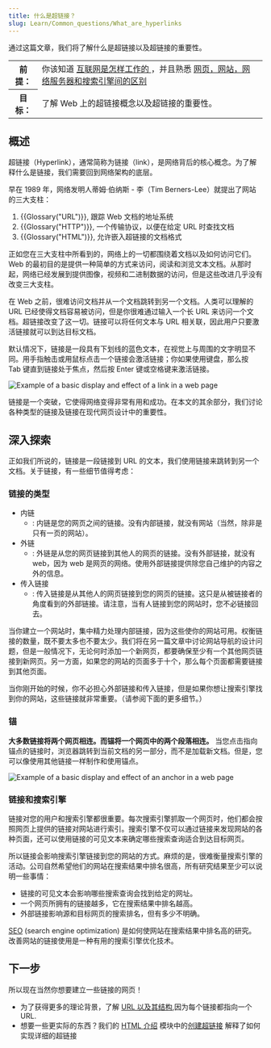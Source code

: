 ```yaml
---
title: 什么是超链接？
slug: Learn/Common_questions/What_are_hyperlinks
---
```

通过这篇文章，我们将了解什么是超链接以及超链接的重要性。

<table class="learn-box standard-table">
  <tbody>
    <tr>
      <th scope="row">前提：</th>
      <td>
        你该知道
        <a href="/zh-CN/docs/learn/How_the_Internet_works"
          >互联网是怎样工作的 </a
        >，并且熟悉
        <a
          href="/zh-CN/docs/learn/常见问题/网页，网站，网页服务器和搜索引擎的区别是什么？"
          >网页，网站，网络服务器和搜索引擎间的区别</a
        >
      </td>
    </tr>
    <tr>
      <th scope="row">目标：</th>
      <td>了解 Web 上的超链接概念以及超链接的重要性。</td>
      <td></td>
    </tr>
  </tbody>
</table>

## 概述

超链接（Hyperlink），通常简称为链接（link），是网络背后的核心概念。为了解释什么是链接，我们需要回到网络架构的底层。

早在 1989 年，网络发明人蒂姆·伯纳斯 - 李（Tim Berners-Lee）就提出了网站的三大支柱：

1. {{Glossary("URL")}}, 跟踪 Web 文档的地址系统
2. {{Glossary("HTTP")}}, 一个传输协议，以便在给定 URL 时查找文档
3. {{Glossary("HTML")}}, 允许嵌入超链接的文档格式

正如您在三大支柱中所看到的，网络上的一切都围绕着文档以及如何访问它们。Web 的最初目的是提供一种简单的方式来访问，阅读和浏览文本文档。从那时起，网络已经发展到提供图像，视频和二进制数据的访问，但是这些改进几乎没有改变三大支柱。

在 Web 之前，很难访问文档并从一个文档跳转到另一个文档。人类可以理解的 URL 已经使得文档容易被访问，但是你很难通过输入一个长 URL 来访问一个文档。超链接改变了这一切。链接可以将任何文本与 URL 相关联，因此用户只要激活链接就可以到达目标文档。

默认情况下，链接是一段具有下划线的蓝色文本，在视觉上与周围的文字明显不同。用手指触击或用鼠标点击一个链接会激活链接；你如果使用键盘，那么按 Tab 键直到链接处于焦点，然后按 Enter 键或空格键来激活链接。

![Example of a basic display and effect of a link in a web page](link-1.png)

链接是一个突破，它使得网络变得非常有用和成功。在本文的其余部分，我们讨论各种类型的链接及链接在现代网页设计中的重要性。

## 深入探索

正如我们所说的，链接是一段链接到 URL 的文本，我们使用链接来跳转到另一个文档。关于链接，有一些细节值得考虑：

### 链接的类型

- 内链
  - : 内链是您的网页之间的链接。没有内部链接，就没有网站（当然，除非是只有一页的网站）。
- 外链
  - : 外链是从您的网页链接到其他人的网页的链接。没有外部链接，就没有 web，因为 web 是网页的网络。使用外部链接提供除您自己维护的内容之外的信息。
- 传入链接
  - : 传入链接是从其他人的网页链接到您的网页的链接。这只是从被链接者的角度看到的外部链接。请注意，当有人链接到您的网站时，您不必链接回去。

当你建立一个网站时，集中精力处理内部链接，因为这些使你的网站可用。权衡链接的数量，既不要太多也不要太少。我们将在另一篇文章中讨论网站导航的设计问题，但是一般情况下，无论何时添加一个新网页，都要确保至少有一个其他网页链接到新网页。另一方面，如果您的网站的页面多于十个，那么每个页面都需要链接到其他页面。

当你刚开始的时候，你不必担心外部链接和传入链接，但是如果你想让搜索引擎找到你的网站，这些链接就非常重要。（请参阅下面的更多细节。）

### 锚

**大多数链接将两个网页相连。而锚将一个网页中的两个段落相连。** 当您点击指向锚点的链接时，浏览器跳转到当前文档的另一部分，而不是加载新文档。但是，您可以像使用其他链接一样制作和使用锚点。

![Example of a basic display and effect of an anchor in a web page](link-2.png)

### 链接和搜索引擎

链接对您的用户和搜索引擎都很重要。每次搜索引擎抓取一个网页时，他们都会按照网页上提供的链接对网站进行索引。搜索引擎不仅可以通过链接来发现网站的各种页面，还可以使用链接的可见文本来确定哪些搜索查询适合到达目标网页。

所以链接会影响搜索引擎链接到您的网站的方式。麻烦的是，很难衡量搜索引擎的活动。公司自然希望他们的网站在搜索结果中排名很高，所有研究结果至少可以说明一些事情：

- 链接的可见文本会影响哪些搜索查询会找到给定的网址。
- 一个网页所拥有的链接越多，它在搜索结果中排名越高。
- 外部链接影响源和目标网页的搜索排名，但有多少不明确。

[SEO](http://en.wikipedia.org/wiki/Search_engine_optimization) (search engine optimization) 是如何使网站在搜索结果中排名高的研究。改善网站的链接使用是一种有用的搜索引擎优化技术。

## 下一步

所以现在当然你想要建立一些链接的网页！

- 为了获得更多的理论背景，了解 [URL 以及其结构](/zh-CN/docs/Learn/Common_questions/What_is_a_URL),因为每个链接都指向一个 URL.
- 想要一些更实际的东西？我们的 [HTML 介绍](/zh-CN/docs/Learn/HTML/Introduction_to_HTML) 模块中的[创建超链接](/zh-CN/docs/Learn/HTML/Introduction_to_HTML/Creating_hyperlinks) 解释了如何实现详细的超链接
